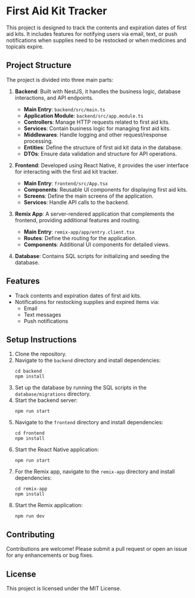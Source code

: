 # First Aid Kit Tracker

This project is designed to track the contents and expiration dates of first aid kits. It includes features for notifying users via email, text, or push notifications when supplies need to be restocked or when medicines and topicals expire.

## Project Structure

The project is divided into three main parts:

1. **Backend**: Built with NestJS, it handles the business logic, database interactions, and API endpoints.
   - **Main Entry**: `backend/src/main.ts`
   - **Application Module**: `backend/src/app.module.ts`
   - **Controllers**: Manage HTTP requests related to first aid kits.
   - **Services**: Contain business logic for managing first aid kits.
   - **Middlewares**: Handle logging and other request/response processing.
   - **Entities**: Define the structure of first aid kit data in the database.
   - **DTOs**: Ensure data validation and structure for API operations.

2. **Frontend**: Developed using React Native, it provides the user interface for interacting with the first aid kit tracker.
   - **Main Entry**: `frontend/src/App.tsx`
   - **Components**: Reusable UI components for displaying first aid kits.
   - **Screens**: Define the main screens of the application.
   - **Services**: Handle API calls to the backend.

3. **Remix App**: A server-rendered application that complements the frontend, providing additional features and routing.
   - **Main Entry**: `remix-app/app/entry.client.tsx`
   - **Routes**: Define the routing for the application.
   - **Components**: Additional UI components for detailed views.

4. **Database**: Contains SQL scripts for initializing and seeding the database.

## Features

- Track contents and expiration dates of first aid kits.
- Notifications for restocking supplies and expired items via:
  - Email
  - Text messages
  - Push notifications

## Setup Instructions

1. Clone the repository.
2. Navigate to the `backend` directory and install dependencies:
   ```
   cd backend
   npm install
   ```
3. Set up the database by running the SQL scripts in the `database/migrations` directory.
4. Start the backend server:
   ```
   npm run start
   ```
5. Navigate to the `frontend` directory and install dependencies:
   ```
   cd frontend
   npm install
   ```
6. Start the React Native application:
   ```
   npm run start
   ```
7. For the Remix app, navigate to the `remix-app` directory and install dependencies:
   ```
   cd remix-app
   npm install
   ```
8. Start the Remix application:
   ```
   npm run dev
   ```

## Contributing

Contributions are welcome! Please submit a pull request or open an issue for any enhancements or bug fixes.

## License

This project is licensed under the MIT License.